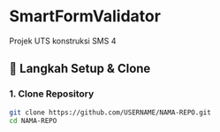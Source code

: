 # SmartFormValidator

Projek UTS konstruksi SMS 4

## 🚀 Langkah Setup & Clone

### 1. Clone Repository

```bash
git clone https://github.com/USERNAME/NAMA-REPO.git
cd NAMA-REPO
